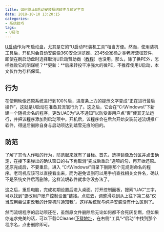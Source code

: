 ```yaml
---
title: 如何防止U启动安装捆绑软件与锁定主页
date: 2018-10-10 13:20:15
categories:
- 系统技巧
tags:
- U启动
---
```

[U启动](http://www.uqidong.com/)作为PE启动盘，尤其是它的“U启动PE装机工具”相当方便。然而，使用装机工具后，开机时会自动安装像360安全浏览器、2345全家桶之类老牌流氓软件，即使在刷启动盘时选择取消U启动赞助商（[教程](http://www.uqidong.com/uqdsyjc/5304.html)）也没用。那么，除了换PE外，怎样挫败它的阴谋呢？**更新：**后来转投干净强大的微PE，不推荐使用U启动，本文仅作为存档保留。

<!--more-->

## 行为

在使用映像还原系统进行到100%后，进度条上方的提示文字变成“正在进行最后操作”，这就是U启动在准备其流氓行为了。这之后，它会在“C:\Windows\”下新建一个随机命名的程序，更改UAC为“从不通知”以防受害用户点“否”使其无法运行，并把该程序添加到启动项中。开机后，该程序会在后台开始安装前述流氓推广软件，得逞后删除自身与启动项达到踏雪无痕的目的。

## 防范

了解了其令人作呕的行为，防范起来就有了目标。首先，选择镜像及分区并点击确定，在接下来弹出的确认窗口的右下角取消“完成后重启”选项的勾，再开始还原。还原完成后，不要重启，进入 “C:\Windows\”目录下删除那个无规则命名的程序。老司机应该可以直接看出来，而为避免误删可以用手机查找相关文件名，确认不是系统文件后再删除。这样流氓软件就拿你没办法了。

这之后，重启电脑，完成初期设置后进入桌面。打开控制面板，搜索“UAC”三字，可以找到“更改用户账户控制设置”链接。点进去，调整滑块到从上往下第二格“仅当应用尝试更改我的计算机时通知我”。这样系统就与纯净安装没有什么区别了。

然而流氓程序的启动项还在，虽然原文件删除后无论如何都不会死灰复燃，但如果你追求完美的话，可以下载CCleaner[下载地址](https://www.ccleaner.com/)，在右侧“工具”-“启动”中找到那个程序名，点击删除即可。